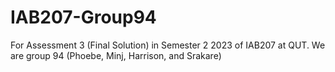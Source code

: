 # IAB207-Group94
For Assessment 3 (Final Solution) in Semester 2 2023 of IAB207 at QUT. We are group 94 (Phoebe, Minj, Harrison, and Srakare)
